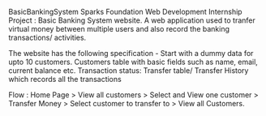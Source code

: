 BasicBankingSystem
Sparks Foundation Web Development Internship Project : Basic Banking System website. 
A web application used to tranfer virtual money between multiple users and also record the banking transactions/ activities.

The website has the following specification -
Start with a dummy data for upto 10 customers. Customers table with basic fields such as name, email, current balance etc. 
Transaction status: Transfer table/ Transfer History which records all the transactions

Flow : Home Page > View all customers > Select and View one customer > Transfer Money > Select customer to transfer to > View all Customers.
